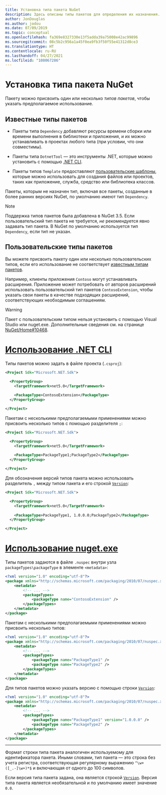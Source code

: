 ```yaml
---
title: Установка типа пакета NuGet
description: Здесь описаны типы пакетов для определения их назначения.
author: JonDouglas
ms.author: jodou
ms.date: 07/09/2019
ms.topic: conceptual
ms.openlocfilehash: fa369e8327330e13f5adda39a75008e42ac99896
ms.sourcegitcommit: 08c5b2c956a1a45f0ea9fb3f50f55e41312d8ce3
ms.translationtype: HT
ms.contentlocale: ru-RU
ms.lasthandoff: 04/27/2021
ms.locfileid: "108067286"
---
```

# <a name="set-a-nuget-package-type"></a>Установка типа пакета NuGet

Пакету можно присвоить один или несколько *типов пакетов*, чтобы указать предполагаемое использование.

## <a name="known-package-types"></a>Известные типы пакетов

- Пакеты типа `Dependency` добавляют ресурсы времени сборки или времени выполнения в библиотеки и приложения, и их можно устанавливать в проектах любого типа (при условии, что они совместимы).

- Пакеты типа `DotnetTool` — это инструменты .NET, которые можно установить с помощью [.NET CLI](/dotnet/articles/core/tools/index).

- Пакеты типов `Template` предоставляют [пользовательские шаблоны](/dotnet/core/tools/custom-templates), которые можно использовать для создания файлов или проектов, таких как приложение, служба, средство или библиотека классов.

Пакеты, которым не назначен тип, включая все пакеты, созданные в более ранних версиях NuGet, по умолчанию имеют тип `Dependency`.

> [!NOTE]
> Поддержка типов пакетов была добавлена в NuGet 3.5.
> Если пользовательский тип пакета не требуется, *не* рекомендуется явно задавать тип пакета.
> В NuGet по умолчанию используется тип `Dependency`, если тип не указан.

## <a name="custom-package-types"></a>Пользовательские типы пакетов

Вы можете присвоить пакету один или несколько пользовательских типов, если его использование не соответствует [известным типам пакетов](#known-package-types).

Например, клиенты приложения `Contoso` могут устанавливать расширения. Приложение может потребовать от авторов расширений использовать пользовательский тип пакетов `ContosoExtension`, чтобы указать свои пакеты в качестве подходящих расширений, соответствующих необходимым соглашениям.

> [!WARNING]
> Пакет с пользовательским типом нельзя установить с помощью Visual Studio или nuget.exe. Дополнительные сведения см. на странице [NuGet/Home#10468](https://github.com/NuGet/Home/issues/10468).

# <a name="using-dotnet-cli"></a>[Использование .NET CLI](#tab/dotnet)

Типы пакетов можно задать в файле проекта (`.csproj`):

```xml
<Project Sdk="Microsoft.NET.Sdk">

  <PropertyGroup>
    <TargetFramework>net5.0</TargetFramework>
    
    <PackageType>ContosoExtension</PackageType>
  </PropertyGroup>

</Project>
```

Пакетам с несколькими предполагаемыми применениями можно присвоить несколько типов с помощью разделителя `;`:

```xml
<Project Sdk="Microsoft.NET.Sdk">

  <PropertyGroup>
    <TargetFramework>net5.0</TargetFramework>
    
    <PackageType>PackageType1;PackageType2</PackageType>
  </PropertyGroup>

</Project>
```

Для обозначения версий типов пакета можно использовать разделитель `,` между типом пакета и его строкой [`Version`](/dotnet/api/system.version):

```xml
<Project Sdk="Microsoft.NET.Sdk">

  <PropertyGroup>
    <TargetFramework>net5.0</TargetFramework>
    
    <PackageType>PackageType1, 1.0.0.0;PackageType2</PackageType>
  </PropertyGroup>

</Project>
```

# <a name="using-nugetexe"></a>[Использование nuget.exe](#tab/nugetexe)

Типы пакетов задаются в файле `.nuspec` внутри узла `packageTypes\packageType` в элементе `<metadata>`:

```xml
<?xml version="1.0" encoding="utf-8"?>
<package xmlns="http://schemas.microsoft.com/packaging/2010/07/nuspec.xsd">
    <metadata>
        <!-- ... -->
        <packageTypes>
            <packageType name="ContosoExtension" />
        </packageTypes>
    </metadata>
</package>
```

Пакетам с несколькими предполагаемыми применениями можно присвоить несколько типов:

```xml
<?xml version="1.0" encoding="utf-8"?>
<package xmlns="http://schemas.microsoft.com/packaging/2010/07/nuspec.xsd">
    <metadata>
        <!-- ... -->
        <packageTypes>
            <packageType name="PackageType1" />
            <packageType name="PackageType2" />
        </packageTypes>
    </metadata>
</package>
```

Для типов пакетов можно указать версию с помощью строки [`Version`](/dotnet/api/system.version):

```xml
<?xml version="1.0" encoding="utf-8"?>
<package xmlns="http://schemas.microsoft.com/packaging/2010/07/nuspec.xsd">
    <metadata>
        <!-- ... -->
        <packageTypes>
            <packageType name="PackageType1" version="1.0.0.0" />
            <packageType name="PackageType2" />
        </packageTypes>
    </metadata>
</package>
```

---

Формат строки типа пакета аналогичен используемому для идентификатора пакета. Иными словами, тип пакета — это строка без учета регистра, соответствующая регулярному выражению `^\w+([_.-]\w+)*$` и включающая от одного до 100 символов.

Если версия типа пакета задана, она является строкой [`Version`](/dotnet/api/system.version). Версия типа пакета является необязательной и по умолчанию имеет значение `0.0`.

